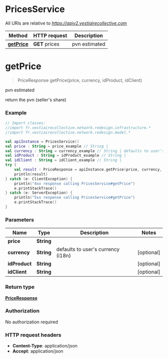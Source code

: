 # PricesService

All URIs are relative to *https://apiv2.vestiairecollective.com*

Method | HTTP request | Description
------------- | ------------- | -------------
[**getPrice**](PricesService.md#getPrice) | **GET** prices | pvn estimated


<a name="getPrice"></a>
# **getPrice**
> PriceResponse getPrice(price, currency, idProduct, idClient)

pvn estimated

return the pvn (seller&#39;s share)

### Example
```kotlin
// Import classes:
//import fr.vestiairecollective.network.redesign.infrastructure.*
//import fr.vestiairecollective.network.redesign.model.*

val apiInstance = PricesService()
val price : String = price_example // String | 
val currency : String = currency_example // String | defaults to user's currency (i18n)
val idProduct : String = idProduct_example // String | 
val idClient : String = idClient_example // String | 
try {
    val result : PriceResponse = apiInstance.getPrice(price, currency, idProduct, idClient)
    println(result)
} catch (e: ClientException) {
    println("4xx response calling PricesService#getPrice")
    e.printStackTrace()
} catch (e: ServerException) {
    println("5xx response calling PricesService#getPrice")
    e.printStackTrace()
}
```

### Parameters

Name | Type | Description  | Notes
------------- | ------------- | ------------- | -------------
 **price** | **String**|  |
 **currency** | **String**| defaults to user&#39;s currency (i18n) | [optional]
 **idProduct** | **String**|  | [optional]
 **idClient** | **String**|  | [optional]

### Return type

[**PriceResponse**](PriceResponse.md)

### Authorization

No authorization required

### HTTP request headers

 - **Content-Type**: application/json
 - **Accept**: application/json

